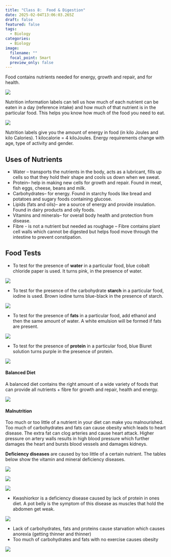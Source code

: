 ```yaml
---
title: "Class 8:  Food & Digestion"
date: 2025-02-04T13:06:03.265Z
draft: false
featured: false
tags:
  - Biology
categories:
  - Biology
image:
  filename: ""
  focal_point: Smart
  preview_only: false
---
```





Food contains nutrients needed for energy, growth and repair, and for health.

![](food.jpg)

Nutrition information labels can tell us how much of each nutrient can be eaten in a day (reference intake) and how much of that nutrient is in the particular food. This helps you know how much of the food you need to eat.

![](nutrition_label.png)

Nutrition labels give you the amount of energy in food (in kilo Joules and kilo Calories). 1 kilocalorie = 4 kiloJoules. Energy requirements change with age, type of activity and gender.

## Uses of Nutrients

* Water – transports the nutrients in the body, acts as a lubricant, fills up cells so that they hold their shape and cools us down when we sweat.
* Protein– help in making new cells for growth and repair. Found in meat, fish eggs, cheese, beans and milk.
* Carbohydrates– for energy. Found in starchy foods like bread and potatoes and sugary foods containing glucose.
* Lipids (fats and oils)– are a source of energy and provide insulation. Found in dairy products and oily foods. 
* Vitamins and minerals– for overall body health and protection from disease. 
* Fibre - is not a nutrient but needed as roughage – Fibre contains plant cell walls which cannot be digested but helps food move through the intestine to prevent constipation.

## Food Tests

* To test for the presence of **water** in a particular food, blue cobalt chloride paper is used. It turns pink, in the presence of water.

![](cobalt_chloride_paper.jfif)

* T﻿o test for the presence of the carbohydrate **starch** in a particular food, iodine is used. Brown iodine turns blue-black in the presence of starch. 

![](starch_test.jfif)

* T﻿o test for the presence of **fats** in a particular food, add ethanol and then the same amount of water. A white emulsion will be formed if fats are present.

![](fats_test.png)

* T﻿o test for the presence of **protein** in a particular food, blue Biuret solution turns purple in the presence of protein.

![](protein_test.jfif)

#### Balanced Diet

A balanced diet contains the right amount of a wide variety of foods that can provide all nutrients + fibre for growth and repair, health and energy. 

![](balanced_diet.png)

#### Malnutrition

Too much or too little of a nutrient in your diet can make you malnourished.
Too much of carbohydrates and fats can cause obesity which leads to heart disease. The extra fat can clog arteries and cause heart attack. Higher pressure on artery walls results in high blood pressure which further damages the heart and bursts blood vessels and damages kidneys.

**Deficiency diseases** are caused by too little of a certain nutrient. The tables below show the vitamin and mineral deficiency diseases.

![](vitamin_uses_-deficiency_diseases.jpg)

![](mineral_uses_deficiency_diseases.png)

![](sources_vitamins_minerals.jpg)

* Kwashiorkor is a deficiency disease caused by lack of protein in ones diet.  A pot belly is the symptom of this disease as muscles that hold the abdomen get weak.

![](kwashiorkor.jpg)

* Lack of carbohydrates, fats and proteins cause starvation which causes anorexia (getting thinner and thinner)
* Too much of carbohydrates and fats with no exercise causes obesity

![](anorexia_obesity.png)